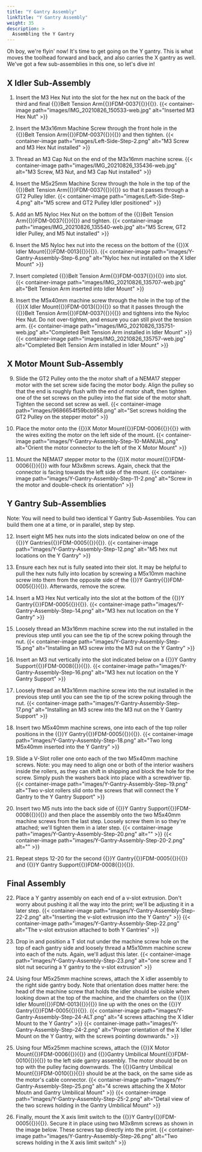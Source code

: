 ```yaml
---
title: "Y Gantry Assembly"
linkTitle: "Y Gantry Assembly"
weight: 35
description: >
  Assembling the Y Gantry
---
```


Oh boy, we're flyin' now! It's time to get going on the Y gantry. This is what moves the toolhead forward and back, and also carries the X gantry as well. We've got a few sub-assemblies in this one, so let's dive in!

## X Idler Sub-Assembly

1. Insert the M3 Hex Nut into the slot for the hex nut on the back of the third and final {{<tooltip>}}Belt Tension Arm{{<definition>}}FDM-0037{{</definition>}}{{</tooltip>}}.
  {{< container-image path="images/IMG_20210826_150533-web.jpg" alt="Inserted M3 Hex Nut" >}}

2. Insert the M3x16mm Machine Screw through the front hole in the {{<tooltip>}}Belt Tension Arm{{<definition>}}FDM-0037{{</definition>}}{{</tooltip>}} and then tighten. 
  {{< container-image path="images/Left-Side-Step-2.png" alt="M3 Screw and M3 Hex Nut installed" >}}

3. Thread an M3 Cap Nut on the end of the M3x16mm machine screw.
  {{< container-image path="images/IMG_20210826_135436-web.jpg" alt="M3 Screw, M3 Nut, and M3 Cap Nut installed" >}}

4. Insert the M5x25mm Machine Screw through the hole in the top of the {{<tooltip>}}Belt Tension Arm{{<definition>}}FDM-0037{{</definition>}}{{</tooltip>}} so that it passes through a GT2 Pulley Idler.
  {{< container-image path="images/Left-Side-Step-4.png" alt="M5 screw and GT2 Pulley Idler positioned" >}}

5. Add an M5 Nyloc Hex Nut on the bottom of the {{<tooltip>}}Belt Tension Arm{{<definition>}}FDM-0037{{</definition>}}{{</tooltip>}} and tighten.
  {{< container-image path="images/IMG_20210826_135540-web.jpg" alt="M5 Screw, GT2 Idler Pulley, and M5 Nut installed" >}}

6. Insert the M5 Nyloc hex nut into the recess on the bottom of the {{<tooltip>}}X Idler Mount{{<definition>}}FDM-0013{{</definition>}}{{</tooltip>}}.
  {{< container-image path="images/Y-Gantry-Assembly-Step-6.png" alt="Nyloc hex nut installed on the X Idler Mount" >}}

7. Insert completed {{<tooltip>}}Belt Tension Arm{{<definition>}}FDM-0037{{</definition>}}{{</tooltip>}} into slot.
  {{< container-image path="images/IMG_20210826_135707-web.jpg" alt="Belt Tension Arm inserted into Idler Mount" >}}

8. Insert the M5x40mm machine screw through the hole in the top of the {{<tooltip>}}X Idler Mount{{<definition>}}FDM-0013{{</definition>}}{{</tooltip>}} so that it passes through the {{<tooltip>}}Belt Tension Arm{{<definition>}}FDM-0037{{</definition>}}{{</tooltip>}} and tightens into the Nyloc Hex Nut.  Do not over-tighten, and ensure you can still pivot the tension arm.
  {{< container-image path="images/IMG_20210826_135751-web.jpg" alt="Completed Belt Tension Arm installed in Idler Mount" >}}
  {{< container-image path="images/IMG_20210826_135757-web.jpg" alt="Completed Belt Tension Arm installed in Idler Mount" >}}

## X Motor Mount Sub-Assembly

9. Slide the GT2 Pulley onto the the motor shaft of a NEMA17 stepper motor with the set screw side facing the motor body. Align the pulley so that the end is roughly flush with the end of motor shaft, then tighten one of the set screws on the pulley into the flat side of the motor shaft. Tighten the second set screw as well.
  {{< container-image path="images/9686654f59bcb958.png" alt="Set screws holding the GT2 Pulley on the stepper motor" >}}

10. Place the motor onto the {{<tooltip>}}X Motor Mount{{<definition>}}FDM-0006{{</definition>}}{{</tooltip>}} with the wires exiting the motor on the left side of the mount.
  {{< container-image path="images/Y-Gantry-Assembly-Step-10-MANUAL.png" alt="Orient the motor connector to the left of the X Motor Mount" >}}

11. Mount the NEMA17 stepper motor to the {{<tooltip>}}X motor mount{{<definition>}}FDM-0006{{</definition>}}{{</tooltip>}} with four M3x8mm screws. Again, check that the connector is facing towards the left side of the mount.
  {{< container-image path="images/Y-Gantry-Assembly-Step-11-2.png" alt="Screw in the motor and double-check its orientation" >}}

## Y Gantry Sub-Assemblies
Note: You will need to build two identical Y Gantry Sub-Assemblies. You can build them one at a time, or in parallel, step by step.

12. Insert eight M5 hex nuts into the slots indicated below on one of the {{<tooltip>}}Y Gantries{{<definition>}}FDM-0005{{</definition>}}{{</tooltip>}}.
  {{< container-image path="images/Y-Gantry-Assembly-Step-12.png" alt="M5 hex nut locations on the Y Gantry" >}}

13. Ensure each hex nut is fully seated into their slot. It may be helpful to pull the hex nuts fully into location by screwing a M5x10mm machine screw into them from the opposite side of the {{<tooltip>}}Y Gantry{{<definition>}}FDM-0005{{</definition>}}{{</tooltip>}}. Afterwards, remove the screw.

14. Insert a M3 Hex Nut vertically into the slot at the bottom of the {{<tooltip>}}Y Gantry{{<definition>}}FDM-0005{{</definition>}}{{</tooltip>}}.
  {{< container-image path="images/Y-Gantry-Assembly-Step-14.png" alt="M3 hex nut location on the Y Gantry" >}}

15. Loosely thread an M3x16mm machine screw into the nut installed in the previous step until you can see the tip of the screw poking through the nut.
  {{< container-image path="images/Y-Gantry-Assembly-Step-15.png" alt="Installing an M3 screw into the M3 nut on the Y Gantry" >}}

16. Insert an M3 nut vertically into the slot indicated below on a {{<tooltip>}}Y Gantry Support{{<definition>}}FDM-0008{{</definition>}}{{</tooltip>}}.
  {{< container-image path="images/Y-Gantry-Assembly-Step-16.png" alt="M3 hex nut location on the Y Gantry Support" >}}

17. Loosely thread an M3x16mm machine screw into the nut installed in the previous step until you can see the tip of the screw poking through the nut.
  {{< container-image path="images/Y-Gantry-Assembly-Step-17.png" alt="Installing an M3 screw into the M3 nut on the Y Gantry Support" >}}

18. Insert two M5x40mm machine screws, one into each of the top roller positions in the {{<tooltip>}}Y Gantry{{<definition>}}FDM-0005{{</definition>}}{{</tooltip>}}.
  {{< container-image path="images/Y-Gantry-Assembly-Step-18.png" alt="Two long M5x40mm inserted into the Y Gantry" >}}

19. Slide a V-Slot roller one onto each of the two M5x40mm machine screws. Note: you may need to align one or both of the interior washers inside the rollers, as they can shift in shipping and block the hole for the screw. Simply push  the washers back into place with a screwdriver tip.
  {{< container-image path="images/Y-Gantry-Assembly-Step-19.png" alt="Two v-slot rollers slid onto the screws that will connect the Y Gantry to the Y Gantry Support" >}}

20. Insert two M5 nuts into the back side of {{<tooltip>}}Y Gantry Support{{<definition>}}FDM-0008{{</definition>}}{{</tooltip>}} and then place the assembly onto the two M5x40mm machine screws from the last step. Loosely screw them in so they're attached; we'll tighten them in a later step.
  {{< container-image path="images/Y-Gantry-Assembly-Step-20.png" alt="" >}}
  {{< container-image path="images/Y-Gantry-Assembly-Step-20-2.png" alt="" >}}

21. Repeat steps 12-20 for the second {{<tooltip>}}Y Gantry{{<definition>}}FDM-0005{{</definition>}}{{</tooltip>}} and {{<tooltip>}}Y Gantry Support{{<definition>}}FDM-0008{{</definition>}}{{</tooltip>}}.

## Final Assembly

22. Place a Y gantry assembly on each end of a v-slot extrusion. Don't worry about pushing it all the way into the print; we'll be adjusting it in a later step.
  {{< container-image path="images/Y-Gantry-Assembly-Step-22-2.png" alt="Inserting the v-slot extrusion into the Y Gantry" >}}
  {{< container-image path="images/Y-Gantry-Assembly-Step-22.png" alt="The v-slot extrusion attached to both Y Gantries" >}}

23. Drop in and position a T slot nut under the machine screw hole on the top of each gantry side and loosely thread a M5x10mm machine screw into each of the nuts. Again, we'll adjust this later.
  {{< container-image path="images/Y-Gantry-Assembly-Step-23.png" alt="one screw and T slot nut securing a Y gantry to the v-slot extrusion" >}}

24. Using four M5x25mm machine screws, attach the X idler assembly to the right side gantry body. Note that orientation does matter here: the head of the machine screw that holds the idler should be visible when looking down at the top of the machine, and the chamfers on the {{<tooltip>}}X Idler Mount{{<definition>}}FDM-0013{{</definition>}}{{</tooltip>}} line up with the ones on the {{<tooltip>}}Y Gantry{{<definition>}}FDM-0005{{</definition>}}{{</tooltip>}}.
  {{< container-image path="images/Y-Gantry-Assembly-Step-24-ALT.png" alt="4 screws attaching the X Idler Mount to the Y Gantry" >}}
  {{< container-image path="images/Y-Gantry-Assembly-Step-24-2.png" alt="Proper orientation of the X Idler Mount on the Y Gantry, with the screws pointing downwards." >}}

25. Using four M5x25mm machine screws, attach the {{<tooltip>}}X Motor Mount{{<definition>}}FDM-0006{{</definition>}}{{</tooltip>}} and {{<tooltip>}}Gantry Umbilical Mount{{<definition>}}FDM-0010{{</definition>}}{{</tooltip>}} to the left side gantry assembly. The motor should be on top with the pulley facing downwards. The {{<tooltip>}}Gantry Umbilical Mount{{<definition>}}FDM-0010{{</definition>}}{{</tooltip>}} should be at the back, on the same side as the motor's cable connector.
  {{< container-image path="images/Y-Gantry-Assembly-Step-25.png" alt="4 screws attaching the X Motor Moutn and Gantry Umbilical Mount" >}}
  {{< container-image path="images/Y-Gantry-Assembly-Step-25-2.png" alt="Detail view of the two screws holding in the Gantry Umbilical Mount" >}}

26. Finally, mount the X axis limit switch to the {{<tooltip>}}Y Gantry{{<definition>}}FDM-0005{{</definition>}}{{</tooltip>}}. Secure it in place using two M3x8mm screws as shown in the image below. These screws tap directly into the print.
  {{< container-image path="images/Y-Gantry-Assembly-Step-26.png" alt="Two screws holding in the X axis limit switch" >}}
